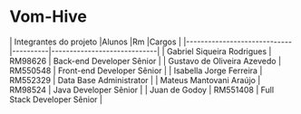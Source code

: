 # Vom-Hive

|        Integrantes do projeto
|Alunos                       |Rm        |Cargos                       |
|-----------------------------|----------|-----------------------------|
| Gabriel Siqueira Rodrigues  | RM98626  | Back-end Developer Sênior   |
| Gustavo de Oliveira Azevedo | RM550548 | Front-end Developer Sênior  |
| Isabella Jorge Ferreira     | RM552329 | Data Base Administrator     |
| Mateus Mantovani Araújo     | RM98524  | Java Developer Sênior       |
| Juan de Godoy               | RM551408 | Full Stack Developer Sênior |
